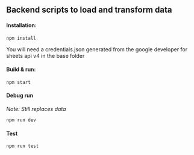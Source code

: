 ## Backend scripts to load and transform data

#### Installation:
```
npm install
```
You will need a credentials.json generated from the google developer for sheets api v4 in the base folder

#### Build & run:
```
npm start
```

#### Debug run
*Note: Still replaces data*
```
npm run dev
```

#### Test
```
npm run test
```